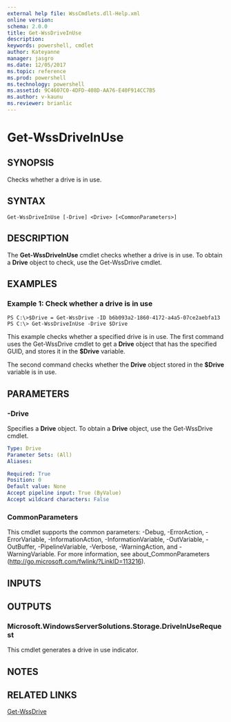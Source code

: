 ```yaml
---
external help file: WssCmdlets.dll-Help.xml
online version: 
schema: 2.0.0
title: Get-WssDriveInUse
description: 
keywords: powershell, cmdlet
author: Kateyanne
manager: jasgro
ms.date: 12/05/2017
ms.topic: reference
ms.prod: powershell
ms.technology: powershell
ms.assetid: 9C4607C0-4DFD-408D-AA76-E40F914CC7B5
ms.author: v-kaunu
ms.reviewer: brianlic
---
```


# Get-WssDriveInUse

## SYNOPSIS
Checks whether a drive is in use.

## SYNTAX

```
Get-WssDriveInUse [-Drive] <Drive> [<CommonParameters>]
```

## DESCRIPTION
The **Get-WssDriveInUse** cmdlet checks whether a drive is in use.
To obtain a **Drive** object to check, use the Get-WssDrive cmdlet.

## EXAMPLES

### Example 1: Check whether a drive is in use
```
PS C:\>$Drive = Get-WssDrive -ID b6b093a2-1860-4172-a4a5-07ce2aebfa13
PS C:\> Get-WssDriveInUse -Drive $Drive
```

This example checks whether a specified drive is in use.
The first command uses the Get-WssDrive cmdlet to get a **Drive** object that has the specified GUID, and stores it in the **$Drive** variable.

The second command checks whether the **Drive** object stored in the **$Drive** variable is in use.

## PARAMETERS

### -Drive
Specifies a **Drive** object.
To obtain a **Drive** object, use the Get-WssDrive cmdlet.

```yaml
Type: Drive
Parameter Sets: (All)
Aliases: 

Required: True
Position: 0
Default value: None
Accept pipeline input: True (ByValue)
Accept wildcard characters: False
```

### CommonParameters
This cmdlet supports the common parameters: -Debug, -ErrorAction, -ErrorVariable, -InformationAction, -InformationVariable, -OutVariable, -OutBuffer, -PipelineVariable, -Verbose, -WarningAction, and -WarningVariable. For more information, see about_CommonParameters (http://go.microsoft.com/fwlink/?LinkID=113216).

## INPUTS

## OUTPUTS

### Microsoft.WindowsServerSolutions.Storage.DriveInUseRequest
This cmdlet generates a drive in use indicator.

## NOTES

## RELATED LINKS

[Get-WssDrive](./Get-WssDrive.md)

